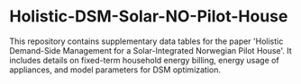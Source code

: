 # Holistic-DSM-Solar-NO-Pilot-House
This repository contains supplementary data tables for the paper 'Holistic Demand-Side Management for a Solar-Integrated Norwegian Pilot House'. It includes details on fixed-term household energy billing, energy usage of appliances, and model parameters for DSM optimization.
